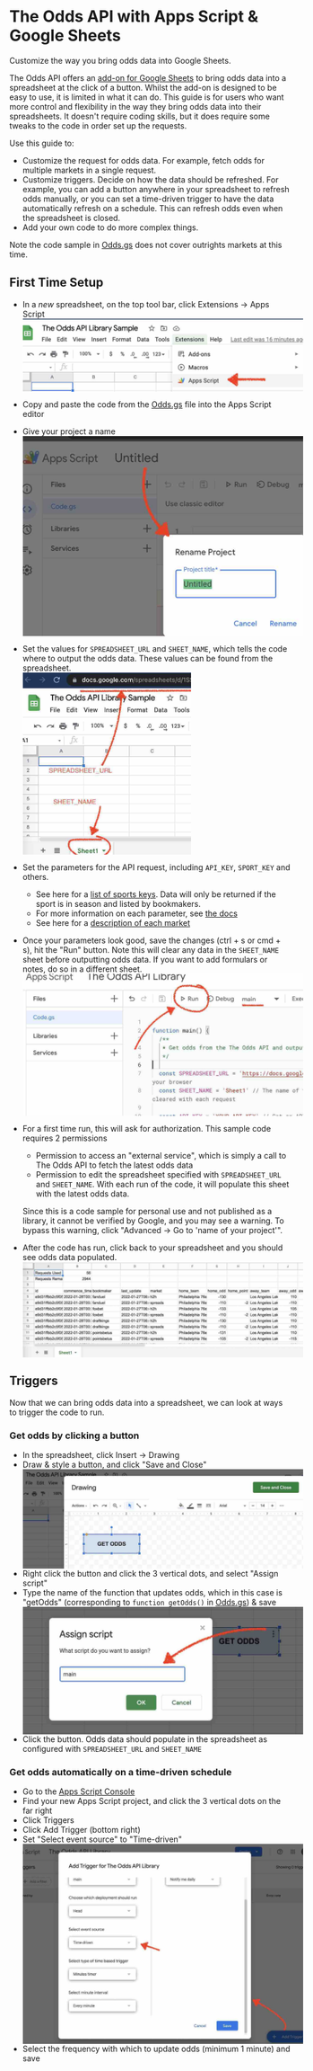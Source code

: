 # The Odds API with Apps Script & Google Sheets

Customize the way you bring odds data into Google Sheets.

The Odds API offers an [add-on for Google Sheets](https://workspace.google.com/marketplace/app/sports_odds/426905155013?hl=en&pann=sheets_addon_widget) to bring odds data into a spreadsheet at the click of a button. Whilst the add-on is designed to be easy to use, it is limited in what it can do. This guide is for users who want more control and flexibility in the way they bring odds data into their spreadsheets. It doesn't require coding skills, but it does require some tweaks to the code in order set up the requests.

Use this guide to:

- Customize the request for odds data. For example, fetch odds for multiple markets in a single request.
- Customize triggers. Decide on how the data should be refreshed. For example, you can add a button anywhere in your spreadsheet to refresh odds manually, or you can set a time-driven trigger to have the data automatically refresh on a schedule. This can refresh odds even when the spreadsheet is closed.
- Add your own code to do more complex things.

Note the code sample in [Odds.gs](./Odds.gs) does not cover outrights markets at this time.

## First Time Setup

- In a *new* spreadsheet, on the top tool bar, click Extensions -> Apps Script
    <img src="screenshots/start_apps_script.jpg" alt="Start Apps Script" style="display: block; max-width: 500px;" />
- Copy and paste the code from the [Odds.gs](./Odds.gs) file into the Apps Script editor
- Give your project a name
    <img src="screenshots/rename_project.jpg" alt="Rename Project" style="display: block; max-width: 500px;" />
- Set the values for `SPREADSHEET_URL` and `SHEET_NAME`, which tells the code where to output the odds data. These values can be found from the spreadsheet.
    <img src="screenshots/output_params.jpg" alt="Finding Output Params" style="display: block; max-width: 300px;" />
- Set the parameters for the API request, including `API_KEY`, `SPORT_KEY` and others.
    - See here for a [list of sports keys](https://the-odds-api.com/sports-odds-data/sports-apis.html). Data will only be returned if the sport is in season and listed by bookmakers.
    - For more information on each parameter, see [the docs](https://the-odds-api.com/liveapi/guides/v4/#parameters-2)
    - See here for a [description of each market](https://the-odds-api.com/sports-odds-data/betting-markets.html)
- Once your parameters look good, save the changes (ctrl + s or cmd + s), hit the "Run" button. Note this will clear any data in the `SHEET_NAME` sheet before outputting odds data. If you want to add formulars or notes, do so in a different sheet.
    <img src="screenshots/run_apps_script.jpg" alt="Run Apps Script" style="display: block; max-width: 500px;" />
- For a first time run, this will ask for authorization. This sample code requires 2 permissions
    - Permission to access an "external service", which is simply a call to The Odds API to fetch the latest odds data
    - Permission to edit the spreadsheet specified with `SPREADSHEET_URL` and `SHEET_NAME`. With each run of the code, it will populate this sheet with the latest odds data.

    Since this is a code sample for personal use and not published as a library, it cannot be verified by Google, and you may see a warning. To bypass this warning, click "Advanced -> Go to 'name of your project'".

- After the code has run, click back to your spreadsheet and you should see odds data populated.
    <img src="screenshots/data_output.jpg" alt="Data Output" style="display: block; max-width: 500px;" />

## Triggers

Now that we can bring odds data into a spreadsheet, we can look at ways to trigger the code to run.

### Get odds by clicking a button
- In the spreadsheet, click Insert -> Drawing
- Draw & style a button, and click "Save and Close"
    <img src="screenshots/add_button_trigger.jpg" alt="Add Button Trigger" style="display: block; max-width: 500px;" />
- Right click the button and click the 3 vertical dots, and select "Assign script"
- Type the name of the function that updates odds, which in this case is "getOdds" (corresponding to `function getOdds()` in [Odds.gs](./Odds.gs)) & save
    <img src="screenshots/assign_script.jpg" alt="Assign Script" style="display: block; max-width: 500px;" />
- Click the button. Odds data should populate in the spreadsheet as configured with `SPREADSHEET_URL` and `SHEET_NAME`

### Get odds automatically on a time-driven schedule

- Go to the [Apps Script Console](https://script.google.com/home/my)
- Find your new Apps Script project, and click the 3 vertical dots on the far right
- Click Triggers
- Click Add Trigger (bottom right)
- Set "Select event source" to "Time-driven"
    <img src="screenshots/add_time_trigger.jpg" alt="Add Time Trigger" style="display: block; max-width: 500px;" />
- Select the frequency with which to update odds (minimum 1 minute) and save
